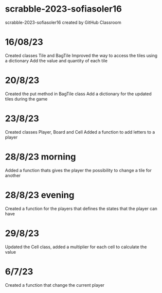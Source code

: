 # scrabble-2023-sofiasoler16
scrabble-2023-sofiasoler16 created by GitHub Classroom
# 16/08/23
Created classes Tile and BagTile
Improved the way to access the tiles using a dictionary
Add the value and quantity of each tile
# 20/8/23
Created the put method in BagTile class
Add a dictionary for the updated tiles during the game
# 23/8/23
Created classes Player, Board and Cell
Added a function to add letters to a player
# 28/8/23 morning
Added a function thats gives the player the possibility to change a tile for another
# 28/8/23 evening
Created a function for the players that defines the states that the player can have 
# 29/8/23
Updated the Cell class, added a multiplier for each cell to calculate the value
# 6/7/23
Created a function that change the current player 